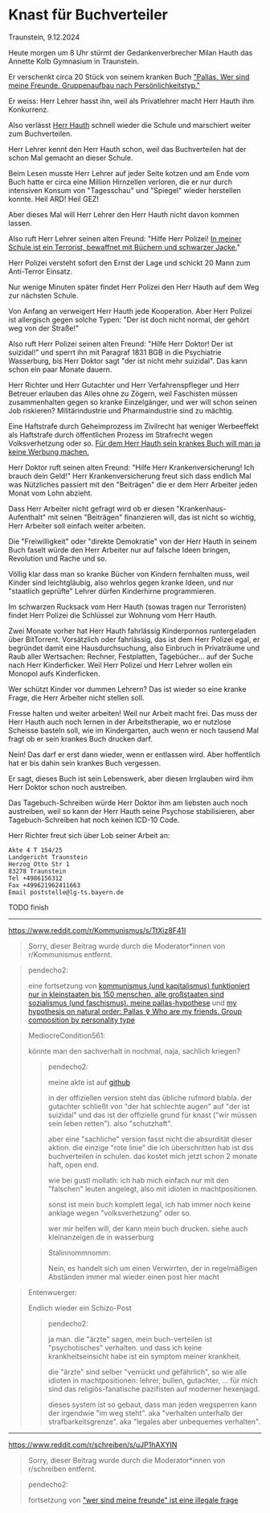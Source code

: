 # Knast für Buchverteiler

<!--
Gang Rape is the name of the game.
Ein Staatsfeind
gegen 10 Staatsfreunde:
Lehrer
Polizei
Doktor
Krankenpfleger
Richter
Gutachter
Verfahrenspfleger
Betreuer
Krankenversicherung
Arbeiter
-->

Traunstein, 9.12.2024

Heute morgen um 8 Uhr stürmt
der Gedankenverbrecher Milan Hauth
das Annette Kolb Gymnasium
in Traunstein.

Er verschenkt circa 20 Stück
von seinem kranken Buch
["Pallas. Wer sind meine Freunde.
Gruppenaufbau nach Persönlichkeitstyp."](https://milahu.github.io/alchi/src/whoaremyfriends/wersindmeinefreunde.html)

Er weiss:
Herr Lehrer hasst ihn,
weil als Privatlehrer
macht Herr Hauth ihm Konkurrenz.

Also verlässt [Herr Hauth](https://github.com/milahu/contact)
schnell wieder die Schule
und marschiert weiter
zum Buchverteilen.



Herr Lehrer
kennt den Herr Hauth schon,
weil das Buchverteilen
hat der schon Mal gemacht
an dieser Schule.

Beim Lesen musste Herr Lehrer
auf jeder Seite kotzen
und am Ende vom Buch
hatte er circa eine Million
Hirnzellen verloren,
die er nur durch intensiven Konsum
von "Tagesschau" und "Spiegel"
wieder herstellen konnte.
Heil ARD!
Heil GEZ!

Aber dieses Mal
will Herr Lehrer
den Herr Hauth
nicht davon kommen lassen.



Also ruft Herr Lehrer
seinen alten Freund:
"Hilfe Herr Polizei!
[In meiner Schule
ist ein Terrorist,
bewaffnet mit Büchern
und schwarzer Jacke.](2024-12-09.zeitungsartikel.md#pnp-1)"

Herr Polizei versteht sofort
den Ernst der Lage
und schickt 20 Mann
zum Anti-Terror Einsatz.

<!--
Das ist voll ernte!
-- Al Gore, South Park
-->

Nur wenige Minuten später
findet Herr Polizei den Herr Hauth
auf dem Weg zur nächsten Schule.



Von Anfang an
verweigert Herr Hauth
jede Kooperation.
Aber Herr Polizei ist allergisch
gegen solche Typen:
"Der ist doch nicht normal,
der gehört weg von der Straße!"

Also ruft Herr Polizei
seinen alten Freund:
"Hilfe Herr Doktor!
Der ist suizidal!"
und sperrt ihn
mit Paragraf 1831 BGB
in die Psychiatrie Wasserburg,
bis Herr Doktor sagt
"der ist nicht mehr suizidal".
Das kann schon
ein paar Monate dauern.

Herr Richter und Herr Gutachter
und Herr Verfahrenspfleger
und Herr Betreuer
erlauben das Alles ohne zu Zögern,
weil Faschisten müssen zusammenhalten
gegen so kranke Einzelgänger,
und wer will schon seinen Job riskieren?
Militärindustrie und
Pharmaindustrie sind zu mächtig.

Eine Haftstrafe durch
Geheimprozess im Zivilrecht
hat weniger Werbeeffekt als
Haftstrafe durch
öffentlichen Prozess im Strafrecht
wegen Volksverhetzung oder so.
[Für dem Herr Hauth sein krankes Buch
will man ja keine Werbung machen.](
2024-12-09.zeitungsartikel.md#pnp-2)

Herr Doktor
ruft seinen alten Freund:
"Hilfe Herr Krankenversicherung!
Ich brauch dein Geld!"
Herr Krankenversicherung freut sich
dass endlich Mal was Nützliches passiert
mit den "Beiträgen"
die er dem Herr Arbeiter
jeden Monat vom Lohn abzieht.

Dass Herr Arbeiter nicht gefragt wird
ob er diesen
"Krankenhaus-Aufenthalt"
mit seinen "Beiträgen"
finanzieren will,
das ist nicht so wichtig,
Herr Arbeiter soll einfach weiter arbeiten.

Die "Freiwilligkeit"
oder "direkte Demokratie"
von der Herr Hauth
in seinem Buch faselt
würde den Herr Arbeiter
nur auf falsche Ideen bringen,
Revolution und Rache und so.

Völlig klar dass man
so kranke Bücher
von Kindern fernhalten muss,
weil Kinder sind leichtgläubig,
also wehrlos gegen kranke Ideen,
und nur "staatlich geprüfte" Lehrer
dürfen Kinderhirne programmieren.



Im schwarzen Rucksack vom Herr Hauth
(sowas tragen nur Terroristen)
findet Herr Polizei die Schlüssel
zur Wohnung vom Herr Hauth.

Zwei Monate vorher hat Herr Hauth
fahrlässig Kinderpornos runtergeladen
über BitTorrent.
Vorsätzlich oder fahrlässig,
das ist dem Herr Polizei egal,
er begründet damit
eine Hausdurchsuchung,
also Einbruch in Privaträume
und Raub aller Wertsachen:
Rechner, Festplatten, Tagebücher...
auf der Suche nach Herr Kinderficker.
Weil Herr Polizei und Herr Lehrer
wollen ein Monopol aufs Kinderficken.

Wer schützt Kinder
vor dummen Lehrern?
Das ist wieder
so eine kranke Frage,
die Herr Arbeiter
nicht stellen soll.

Fresse halten
und weiter arbeiten!
Weil nur Arbeit macht frei.
Das muss der Herr Hauth
auch noch lernen
in der Arbeitstherapie,
wo er nutzlose Scheisse basteln soll,
wie im Kindergarten,
auch wenn er noch tausend Mal fragt
ob er sein krankes Buch drucken darf.

Nein!
Das darf er erst dann wieder,
wenn er entlassen wird.
Aber hoffentlich
hat er bis dahin
sein krankes Buch vergessen.

Er sagt,
dieses Buch ist sein Lebenswerk,
aber diesen Irrglauben
wird ihm Herr Doktor
schon noch austreiben.

Das Tagebuch-Schreiben
würde Herr Doktor
ihm am liebsten
auch noch austreiben,
weil so kann der Herr Hauth
seine Psychose stabilisieren,
aber Tagebuch-Schreiben hat
noch keinen ICD-10 Code.

Herr Richter freut sich
über Lob seiner Arbeit an:

```
Akte 4 T 154/25  
Landgericht Traunstein  
Herzog Otto Str 1  
83278 Traunstein  
Tel +4986156312  
Fax +499621962411663  
Email poststelle@lg-ts.bayern.de
```

TODO finish

----

https://www.reddit.com/r/Kommunismus/s/TtXiz8F41I

> Sorry, dieser Beitrag wurde durch die Moderator*innen von r/Kommunismus entfernt.

<blockquote>

pendecho2:

eine fortsetzung von
[kommunismus (und kapitalismus) funktioniert nur in kleinstaaten bis 150 menschen, alle großstaaten sind sozialismus (und faschismus). meine pallas-hypothese](https://www.reddit.com/r/Kommunismus/comments/18gssl5/kommunismus_und_kapitalismus_funktioniert_nur_in/)
und
[my hypothesis on natural order: Pallas ⚴ Who are my friends. Group composition by personality type](https://www.reddit.com/r/NewDiscourses/comments/18hg9ky/my_hypothesis_on_natural_order_pallas_who_are_my/)


</blockquote>

<blockquote>

MediocreCondition561:

könnte man den sachverhalt in nochmal, naja, sachlich kriegen?

<blockquote>

pendecho2:

meine akte ist auf [github](https://github.com/milahu/alchi/tree/master/deutsch/feedback/knast-2024)

in der offiziellen version steht das übliche rufmord blabla. der gutachter schließt von "der hat schlechte augen" auf "der ist suizidal" und das ist der offizielle grund für knast ("wir müssen sein leben retten"). also "schutzhaft".

aber eine "sachliche" version fasst nicht die absurdität dieser aktion. die einzige "rote linie" die ich überschritten hab ist dss buchverteilen in schulen. das kostet mich jetzt schon 2 monate haft, open end.

wie bei gustl mollath: ich hab mich einfach nur mit den "falschen" leuten angelegt, also mit idioten in machtpositionen.

sonst ist mein buch komplett legal, ich hab immer noch keine anklage wegen "volksverhetzung" oder so.

wer mir helfen will, der kann mein buch drucken. siehe auch kleinanzeigen.de in wasserburg

</blockquote>

<blockquote>

Stalinnommnomm:

Nein, es handelt sich um einen Verwirrten, der in regelmäßigen Abständen immer mal wieder einen post hier macht

</blockquote>

</blockquote>

<blockquote>

Entenwuerger:

Endlich wieder ein Schizo-Post

<blockquote>

pendecho2:

ja man. die "ärzte" sagen, mein buch-verteilen ist "psychotisches" verhalten. und dass ich keine krankheitseinsicht habe ist ein symptom meiner krankheit.

die "ärzte" sind selber "verrückt und gefährlich", so wie alle idioten in machtpositionen: lehrer, bullen, gutachter, ... für mich sind das religiös-fanatische pazifisten auf moderner hexenjagd.

dieses system ist so gebaut, dass man jeden wegsperren kann der irgendwie "im weg steht". aka "verhalten unterhalb der strafbarkeitsgrenze". aka "legales aber unbequemes verhalten".

</blockquote>

</blockquote>

----

https://www.reddit.com/r/schreiben/s/uJP1hAXYIN

> Sorry, dieser Beitrag wurde durch die Moderator*innen von r/schreiben entfernt.

<blockquote>

pendecho2:

fortsetzung von
["wer sind meine freunde" ist eine illegale frage](https://www.reddit.com/r/Schreibkunst/comments/18rb5v9/wer_sind_meine_freunde_ist_eine_illegale_frage/)

</blockquote>
